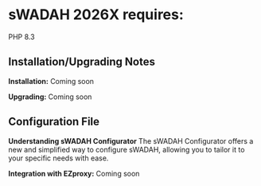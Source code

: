 # sWADAH 2026X requires:
PHP 8.3

## Installation/Upgrading Notes

**Installation:**
Coming soon

**Upgrading:**
Coming soon

## Configuration File
**Understanding sWADAH Configurator**
The sWADAH Configurator offers a new and simplified way to configure sWADAH, allowing you to tailor it to your specific needs with ease.

**Integration with EZproxy:**
Coming soon
